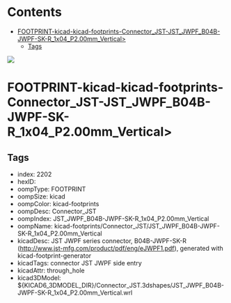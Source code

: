 



Contents
========

* [FOOTPRINT-kicad-kicad-footprints-Connector_JST-JST_JWPF_B04B-JWPF-SK-R_1x04_P2.00mm_Vertical>](#footprint-kicad-kicad-footprints-connector_jst-jst_jwpf_b04b-jwpf-sk-r_1x04_p200mm_vertical)
	* [Tags](#tags)
  
![][im]
# FOOTPRINT-kicad-kicad-footprints-Connector_JST-JST_JWPF_B04B-JWPF-SK-R_1x04_P2.00mm_Vertical>

## Tags

- index: 2202
- hexID: 
- oompType: FOOTPRINT
- oompSize: kicad
- oompColor: kicad-footprints
- oompDesc: Connector_JST
- oompIndex: JST_JWPF_B04B-JWPF-SK-R_1x04_P2.00mm_Vertical
- oompName: kicad-footprints/Connector_JST/JST_JWPF_B04B-JWPF-SK-R_1x04_P2.00mm_Vertical
- kicadDesc: JST JWPF series connector, B04B-JWPF-SK-R (http://www.jst-mfg.com/product/pdf/eng/eJWPF1.pdf), generated with kicad-footprint-generator
- kicadTags: connector JST JWPF side entry
- kicadAttr: through_hole
- kicad3DModel: ${KICAD6_3DMODEL_DIR}/Connector_JST.3dshapes/JST_JWPF_B04B-JWPF-SK-R_1x04_P2.00mm_Vertical.wrl



[im]: image.png

